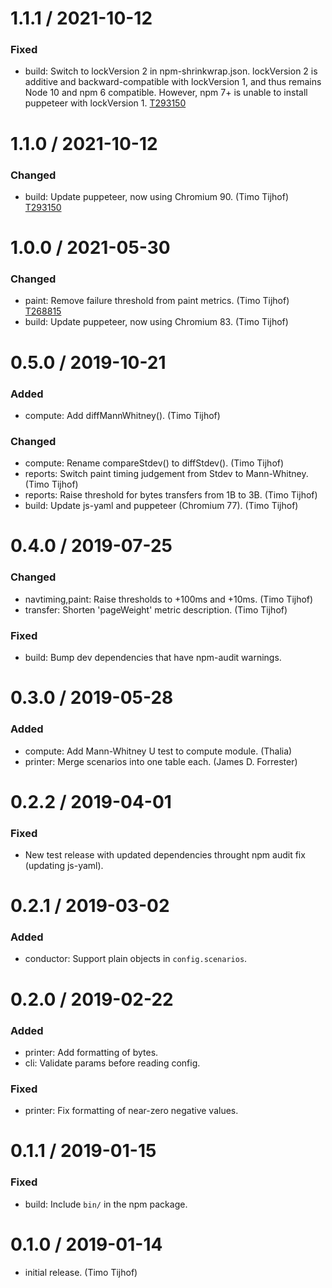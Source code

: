 1.1.1 / 2021-10-12
==================

### Fixed
* build: Switch to lockVersion 2 in npm-shrinkwrap.json.
  lockVersion 2 is additive and backward-compatible with lockVersion 1,
  and thus remains Node 10 and npm 6 compatible. However, npm 7+ is unable
  to install puppeteer with lockVersion 1. [T293150](https://phabricator.wikimedia.org/T293150)

1.1.0 / 2021-10-12
==================

### Changed
* build: Update puppeteer, now using Chromium 90. (Timo Tijhof) [T293150](https://phabricator.wikimedia.org/T293150)

1.0.0 / 2021-05-30
==================

### Changed
* paint: Remove failure threshold from paint metrics. (Timo Tijhof) [T268815](https://phabricator.wikimedia.org/T268815)
* build: Update puppeteer, now using Chromium 83. (Timo Tijhof)

0.5.0 / 2019-10-21
==================

### Added
* compute: Add diffMannWhitney(). (Timo Tijhof)

### Changed
* compute: Rename compareStdev() to diffStdev(). (Timo Tijhof)
* reports: Switch paint timing judgement from Stdev to Mann-Whitney. (Timo Tijhof)
* reports: Raise threshold for bytes transfers from 1B to 3B. (Timo Tijhof)
* build: Update js-yaml and puppeteer (Chromium 77). (Timo Tijhof)

0.4.0 / 2019-07-25
==================

### Changed

* navtiming,paint: Raise thresholds to +100ms and +10ms. (Timo Tijhof)
* transfer: Shorten 'pageWeight' metric description. (Timo Tijhof)

### Fixed

* build: Bump dev dependencies that have npm-audit warnings.

0.3.0 / 2019-05-28
==================

### Added

* compute: Add Mann-Whitney U test to compute module. (Thalia)
* printer: Merge scenarios into one table each. (James D. Forrester)

0.2.2 / 2019-04-01
==================

### Fixed

* New test release with updated dependencies throught npm audit fix (updating js-yaml).

0.2.1 / 2019-03-02
==================

### Added

* conductor: Support plain objects in `config.scenarios`.

0.2.0 / 2019-02-22
==================

### Added

* printer: Add formatting of bytes.
* cli: Validate params before reading config.

### Fixed

* printer: Fix formatting of near-zero negative values.

0.1.1 / 2019-01-15
==================

### Fixed

* build: Include `bin/` in the npm package.

0.1.0 / 2019-01-14
==================

* initial release. (Timo Tijhof)
